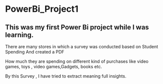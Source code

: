# PowerBi_Project1

## This was my first Power Bi project while I was learning.

There are many stores in which a survey was conducted based on Student Spending And created a PDF

How much they are spending on different kind of purchases like video games, toys , video games,Gadgets, books etc.

By this Survey , I have tried to extract meaning full insights.
